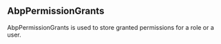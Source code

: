 ## AbpPermissionGrants

AbpPermissionGrants is used to store granted permissions for a role or a user.